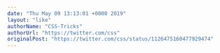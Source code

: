 ```yaml
---
date: "Thu May 09 13:13:01 +0000 2019"
layout: "like"
authorName: "CSS-Tricks"
authorUrl: "https://twitter.com/css"
originalPost: "https://twitter.com/css/status/1126475160477929474"
---
```

